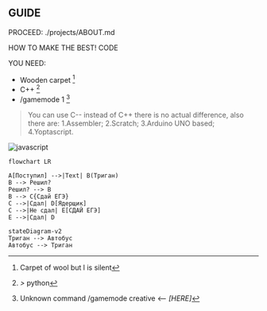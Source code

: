 ## GUIDE

PROCEED: ./projects/ABOUT.md

HOW TO MAKE THE BEST! CODE  

YOU NEED:
 - Wooden carpet [^1]
 - C++ [^2]
 - /gamemode 1 [^3]

[^1]: Carpet of wool but l is silent
[^2]: *>* python
[^3]: Unknown command /gamemode creative <-- *[HERE]*

>You can use C-- instead of C++ there is no actual difference, also there are:
    <!-- i code on php uwu -->
    1.Assembler;
    2.Scratch;
    3.Arduino UNO based;
    4.Yoptascript.

![javascript](https://lastfm.freetls.fastly.net/i/u/300x300/86f598c9c4931e37c2fa208a782ee293.jpg)

```mermaid
flowchart LR

A[Поступил] -->|Text| B(Триган)
B --> Решил?
Решил? --> B
B --> C{Сдай ЕГЭ}
C -->|Сдал| D[Ядерщик]
C -->|Не сдал| E[СДАЙ ЕГЭ]
E -->|Сдал| D
```


```mermaid
stateDiagram-v2
Триган --> Автобус
Автобус --> Триган
```
